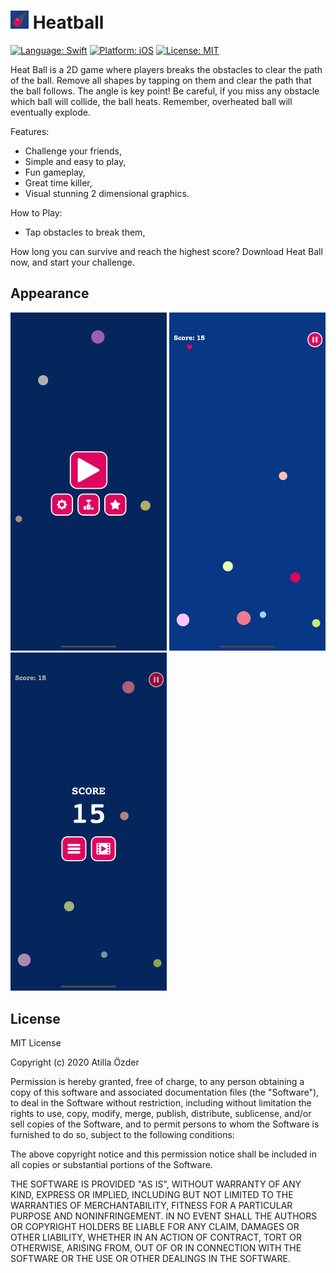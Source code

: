 # ![alt text][logo] Heatball
[logo]: https://github.com/atillaozder/heatball-ios/blob/master/Heatball/Resources/Assets.xcassets/AppIcon.appiconset/Icon-29.png "Heat Ball"

[![Language: Swift](https://img.shields.io/badge/language-Swift-orange.svg)](https://developer.apple.com/swift/) [![Platform: iOS](https://img.shields.io/badge/platform-iOS-000000.svg)](https://cocoapods.org/) [![License: MIT](https://img.shields.io/badge/License-MIT-green.svg)](https://opensource.org/licenses/MIT)


Heat Ball is a 2D game where players breaks the obstacles to clear the path of the ball. Remove all shapes by tapping on them and clear the path that the ball follows. The angle is key point! Be careful, if you miss any obstacle which ball will collide, the ball heats. Remember, overheated ball will eventually explode. 

Features:

- Challenge your friends,
- Simple and easy to play,
- Fun gameplay,
- Great time killer,
- Visual stunning 2 dimensional graphics.

How to Play:

- Tap obstacles to break them,

How long you can survive and reach the highest score? Download Heat Ball now, and start your challenge.

## Appearance

<p>
  <img src="https://github.com/atillaozder/heatball-ios/blob/master/resources/screenshots/iphoneX/iphoneX1.png" alt="gameplay_1" width="250">
  <img src="https://github.com/atillaozder/heatball-ios/blob/master/resources/screenshots/iphoneX/iphoneX2.png" alt="gameplay_2" width="250">
  <img src="https://github.com/atillaozder/heatball-ios/blob/master/resources/screenshots/iphoneX/iphoneX3.png" alt="gameplay_3" width="250">
</p>


## License

MIT License

Copyright (c) 2020 Atilla Özder

Permission is hereby granted, free of charge, to any person obtaining a copy of this software and associated documentation files (the "Software"), to deal in the Software without restriction, including without limitation the rights to use, copy, modify, merge, publish, distribute, sublicense, and/or sell copies of the Software, and to permit persons to whom the Software is furnished to do so, subject to the following conditions:

The above copyright notice and this permission notice shall be included in all copies or substantial portions of the Software.

THE SOFTWARE IS PROVIDED "AS IS", WITHOUT WARRANTY OF ANY KIND, EXPRESS OR IMPLIED, INCLUDING BUT NOT LIMITED TO THE WARRANTIES OF MERCHANTABILITY, FITNESS FOR A PARTICULAR PURPOSE AND NONINFRINGEMENT. IN NO EVENT SHALL THE AUTHORS OR COPYRIGHT HOLDERS BE LIABLE FOR ANY CLAIM, DAMAGES OR OTHER LIABILITY, WHETHER IN AN ACTION OF CONTRACT, TORT OR OTHERWISE, ARISING FROM, OUT OF OR IN CONNECTION WITH THE SOFTWARE OR THE USE OR OTHER DEALINGS IN THE SOFTWARE.

